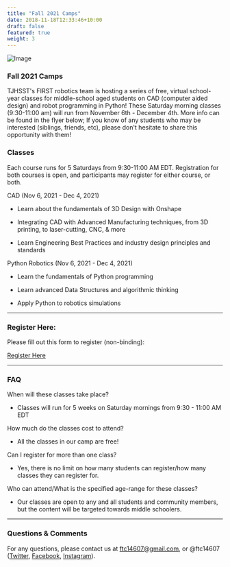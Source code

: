 ```yaml
---
title: "Fall 2021 Camps"
date: 2018-11-18T12:33:46+10:00
draft: false
featured: true
weight: 3
---
```

![Image](/images/illustrations/fall2021camps.png)

### Fall 2021 Camps 

TJHSST's FIRST robotics team is hosting a series of free, virtual school-year classes for middle-school aged students on CAD (computer aided design) and robot programming in Python! These Saturday morning classes (9:30-11:00 am) will run from November 6th - December 4th. More info can be found in the flyer below; If you know of any students who may be interested (siblings, friends, etc), please don't hesitate to share this opportunity with them!

### Classes

Each course runs for 5 Saturdays from 9:30-11:00 AM EDT. Registration for both courses is open, and participants may register for either course, or both. 

CAD (Nov 6, 2021 - Dec 4, 2021) 

- Learn about the fundamentals of 3D Design with Onshape

- Integrating CAD with Advanced Manufacturing techniques, from 3D printing, to laser-cutting, CNC, & more

- Learn Engineering Best Practices and industry design principles and standards

Python Robotics (Nov 6, 2021 - Dec 4, 2021)

- Learn the fundamentals of Python programming

- Learn advanced Data Structures and algorithmic thinking

- Apply Python to robotics simulations
____________

### Register Here: 

Please fill out this form to register (non-binding):

[Register Here](https://forms.gle/9tTmZ41hU8N51DgE6) 
____________

### FAQ

When will these classes take place?

- Classes will run for 5 weeks on Saturday mornings from 9:30 - 11:00 AM EDT

How much do the classes cost to attend?

- All the classes in our camp are free!

Can I register for more than one class?

- Yes, there is no limit on how many students can register/how many classes they can register for. 

Who can attend/What is the specified age-range for these classes?

- Our classes are open to any and all students and community members, but the content will be targeted towards middle schoolers. 

____________

### Questions & Comments

For any questions, please contact us at ftc14607@gmail.com, or @ftc14607 ([Twitter](https://twitter.com/ftc14607), [Facebook](https://facebook.com/ftc14607), [Instagram](https://instagram.com/ftc14607)). 
